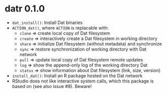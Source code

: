 # datr 0.1.0

* `dat_install()`: Install Dat binaries
* `ACTION_dat()`, where `ACTION` is replacable with: 
  * `clone` => create local copy of Dat filesystem
  * `create` => interactively create a Dat filesystem in working directory
  * `share` => initialize Dat filesystem (without metadata) and synchronize
  * `sync` => restore synchronization of working directory with Dat network
  * `pull` => update local copy of Dat filesystem remote updates
  * `log` => show the append-only log of the working directory Dat
  * `status` => show information about Dat filesystem (link, size, version)
* `install_dat()`: Install an R package hosted on the Dat network
* RStudio does not like interactive system calls, which this package is based on (see also issue #8). Beware! 

